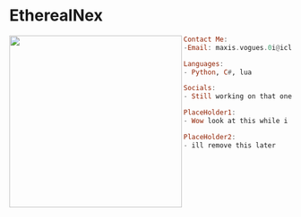 # EtherealNex

<img align="left" src="https://github.com/EtherealNex.png" width="308" />
 


```haskell
Contact Me:
-Email: maxis.vogues.0i@icloud.com

Languages:
- Python, C#, lua

Socials:
- Still working on that one

PlaceHolder1:
- Wow look at this while i figure this all out

PlaceHolder2:
- ill remove this later

```
